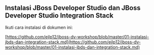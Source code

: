 ## Instalasi JBoss Developer Studio dan JBoss Developer Studio Integration Stack

Ikuti cara instalasi di dokumen ini:

[https://github.com/ejlp12/jboss-dv-workshop/blob/master/01-instalasi-jbds-dan-integration-stack.md](https://github.com/ejlp12/jboss-dv-workshop/blob/master/01-instalasi-jbds-dan-integration-stack.md)

